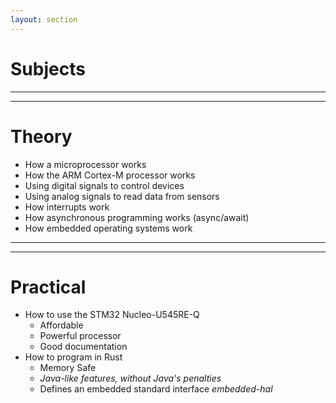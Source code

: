 ```yaml
---
layout: section
---
```

# Subjects

---
---
# Theory
- How a microprocessor works
- How the ARM Cortex-M processor works
- Using digital signals to control devices
- Using analog signals to read data from sensors
- How interrupts work
- How asynchronous programming works (async/await)
- How embedded operating systems work

---
---
# Practical
- How to use the STM32 Nucleo-U545RE-Q
  - Affordable
  - Powerful processor
  - Good documentation
- How to program in Rust
  - Memory Safe
  - *Java-like features, without Java's penalties*
  - Defines an embedded standard interface *embedded-hal*
